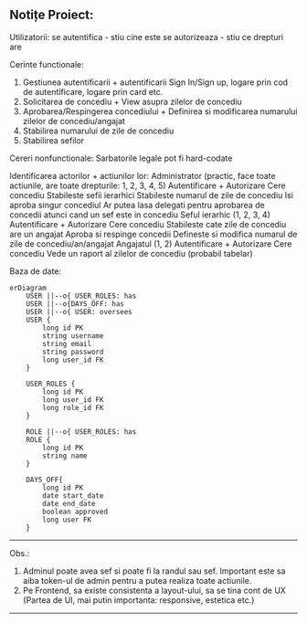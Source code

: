 ## Notițe Proiect:
Utilizatorii:
se autentifica - stiu cine este
se autorizeaza - stiu ce drepturi are

Cerinte functionale:
1. Gestiunea autentificarii + autentificarii
Sign In/Sign up, logare prin cod de autentificare, logare prin card etc.
2. Solicitarea de concediu + View asupra zilelor de concediu
3. Aprobarea/Respingerea concediului + Definirea si modificarea numarului zilelor de concediu/angajat
4. Stabilirea numarului de zile de concediu
5. Stabilirea sefilor

Cereri nonfunctionale:
Sarbatorile legale pot fi hard-codate

Identificarea actorilor + actiunilor lor:
Administrator (practic, face toate actiunile, are toate drepturile: 1, 2, 3, 4, 5)
Autentificare + Autorizare
Cere concediu
Stabileste sefii ierarhici
Stabileste numarul de zile de concediu
Isi aproba singur concediul
Ar putea lasa delegati pentru aprobarea de concedii atunci cand un sef este in concediu
Seful ierarhic (1, 2, 3, 4)
Autentificare + Autorizare
Cere concediu
Stabileste cate zile de concediu are un angajat
Aproba si respinge concedii
Defineste si modifica numarul de zile de concediu/an/angajat
Angajatul (1, 2)
Autentificare + Autorizare
Cere concediu
Vede un raport al zilelor de concediu (probabil tabelar)

Baza de date:
```mermaid
erDiagram
    USER ||--o{ USER_ROLES: has 
    USER ||--o{DAYS_OFF: has
    USER ||--o{ USER: oversees
    USER {
        long id PK
        string username 
        string email 
        string password
        long user_id FK
    }

    USER_ROLES {
        long id PK
        long user_id FK
        long role_id FK
    }

    ROLE ||--o{ USER_ROLES: has
    ROLE {
        long id PK
        string name
    }

    DAYS_OFF{
        long id PK
        date start_date
        date end_date
        boolean approved
        long user FK
    }
```

-------------------------------------------------------------------------------------------------------------------------------------------
Obs.:
1. Adminul poate avea sef si poate fi la randul sau sef. Important este sa aiba token-ul de admin pentru a putea realiza toate actiunile.
2. Pe Frontend, sa existe consistenta a layout-ului, sa se tina cont de UX (Partea de UI, mai putin importanta: responsive, estetica etc.)

-------------------------------------------------------------------------------------------------------------------------------------------
